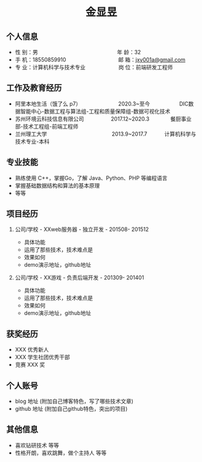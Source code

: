  <center>
     <h1>金显昱</h1>
 </center>

## 个人信息

* 性 别：男&emsp;&emsp;&emsp;&emsp;&emsp;&emsp;&emsp;&emsp;&emsp;&emsp;&emsp;&emsp;&ensp;&ensp;&ensp;&ensp;&ensp;&ensp;年 龄：32
* 手 机：18550859910 &emsp;&emsp;&emsp;&emsp;&emsp;&emsp;&ensp;&nbsp;&nbsp;&nbsp;&ensp;&ensp;&ensp;&ensp; 邮 箱：jxy001a@gmail.com
* 专 业：计算机科学与技术专业 &emsp;&emsp;&emsp;&emsp;&emsp;&emsp;岗 位：前端研发工程师

## 工作及教育经历

* 阿里本地生活（饿了么 p7）&emsp;&emsp;&emsp;&emsp;&emsp;&emsp;&ensp;&nbsp;&nbsp;2020.3~至今&emsp;&emsp;&emsp;&emsp;&emsp;&nbsp; DIC数据智能中心-数据工程与算法组-工程和质量保障组-数据可视化技术
* 苏州环境云科技信息有限公司&emsp;&emsp;&emsp;&emsp;&nbsp;&nbsp;&nbsp;&nbsp;2017.12~2020.3&emsp;&emsp;&emsp;&emsp;餐厨事业部-技术工程组-前端工程师
* 兰州理工大学&emsp;&emsp;&emsp;&emsp;&emsp;&emsp;&emsp;&emsp;&emsp;&emsp;&emsp;&emsp;&nbsp;2013.9~2017.7&emsp;&emsp;&emsp; 计算机科学与技术专业-本科

## 专业技能

* 熟练使用 C++，掌握Go，了解 Java、Python、PHP 等编程语言
* 掌握基础数据结构和算法的基本原理
* 等等

## 项目经历

1. 公司/学校 - XXweb服务器 - 独立开发 - 201508- 201512
    * 具体功能
    * 运用了那些技术，技术难点是
    * 效果如何
    * demo演示地址，github地址

2. 公司/学校 - XX游戏 - 负责后端开发 - 201309- 201401
    * 具体功能
    * 运用了那些技术，技术难点是
    * 效果如何
    * demo演示地址，github地址

## 获奖经历
* XXX 优秀新人
* XXX 学生社团优秀干部
* 竞赛 XXX 奖

## 个人账号
* blog 地址 (附加自己博客特色，写了哪些技术文章)
* github 地址 (附加自己github特色，突出的项目)

## 其他信息
* 喜欢钻研技术 等等
* 性格开朗，喜欢跳舞，做个主持人 等等




